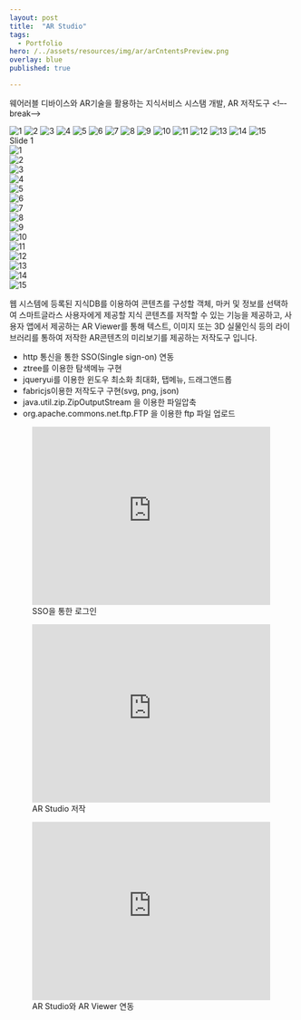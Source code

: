 ```yaml
---
layout: post
title:  "AR Studio"
tags:
  - Portfolio
hero: /../assets/resources/img/ar/arCntentsPreview.png
overlay: blue
published: true

---
```

웨어러블 디바이스와 AR기술을 활용하는 지식서비스 시스탬 개발, AR 저작도구
<!–-break-–>

<div class="container">
	<div id="slides">
		<img src="/../assets/resources/img/ar/login.png" alt="1">
      	<img src="/../assets/resources/img/ar/main.png" alt="2">
      	<img src="/../assets/resources/img/ar/load.png" alt="3">
      	<img src="/../assets/resources/img/ar/setting.png" alt="4">
      	<img src="/../assets/resources/img/ar/make.png" alt="5">
      	<img src="/../assets/resources/img/ar/preview.png" alt="6">
      	<img src="/../assets/resources/img/ar/arCntentsPreview.png" alt="7">
      	<img src="/../assets/resources/img/ar/downloadMenu.png" alt="8">
      	<img src="/../assets/resources/img/ar/export.png" alt="9">
      	<img src="/../assets/resources/img/ar/exportPreview.png" alt="10">
      	<img src="/../assets/resources/img/ar/imgExport.png" alt="11">
      	<img src="/../assets/resources/img/ar/jsonExport.png" alt="12">
      	<img src="/../assets/resources/img/ar/download1.png" alt="13">
      	<img src="/../assets/resources/img/ar/download2.png" alt="14">
      	<img src="/../assets/resources/img/ar/svgExport.png" alt="15">
	</div>
</div>

<div class="swiper-container">
    <div class="swiper-wrapper">
      <div class="swiper-slide">Slide 1</div>
     	<div class="swiper-slide">
     		<img src="/../assets/resources/img/ar/login.png" alt="1">
     	</div>
      	<div class="swiper-slide">
      		<img src="/../assets/resources/img/ar/main.png" alt="2">
      	</div>
      	<div class="swiper-slide">
      		<img src="/../assets/resources/img/ar/load.png" alt="3">
      	</div>
      	<div class="swiper-slide">
      		<img src="/../assets/resources/img/ar/setting.png" alt="4">
      	</div>
      	<div class="swiper-slide">
      		<img src="/../assets/resources/img/ar/make.png" alt="5">
      	</div>
      	<div class="swiper-slide">
      		<img src="/../assets/resources/img/ar/preview.png" alt="6">
      	</div>
      	<div class="swiper-slide">
      		<img src="/../assets/resources/img/ar/arCntentsPreview.png" alt="7">
      	</div>
      	<div class="swiper-slide">
      		<img src="/../assets/resources/img/ar/downloadMenu.png" alt="8">
      	</div>
      	<div class="swiper-slide">
      		<img src="/../assets/resources/img/ar/export.png" alt="9">
		</div>
      	<div class="swiper-slide">
      		<img src="/../assets/resources/img/ar/exportPreview.png" alt="10">
      	</div>
      	<div class="swiper-slide">
      		<img src="/../assets/resources/img/ar/imgExport.png" alt="11">
      	</div>
      	<div class="swiper-slide">
      		<img src="/../assets/resources/img/ar/jsonExport.png" alt="12">
      	</div>
      	<div class="swiper-slide">
      		<img src="/../assets/resources/img/ar/download1.png" alt="13">
      	</div>
      	<div class="swiper-slide">
      		<img src="/../assets/resources/img/ar/download2.png" alt="14">
      	</div>
      	<div class="swiper-slide">
      		<img src="/../assets/resources/img/ar/svgExport.png" alt="15">
      	</div>
    </div>
    <!-- Add Pagination -->
    <div class="swiper-pagination"></div>
    <!-- Add Arrows -->
    <div class="swiper-button-next"></div>
    <div class="swiper-button-prev"></div>
</div>

<link rel="stylesheet" href="/../assets/resources/lib/swiper/css/swiper.min.css">
<script src="https://code.jquery.com/jquery-1.9.1.min.js"></script>
<script src="/../assets/resources/lib/swiper/js/swiper.min.js"></script>
<script>
	$(function() {
		var swiper = new Swiper('.swiper-container', {
	    spaceBetween: 30,
	      centeredSlides: true,
	      autoplay: {
	        delay: 2500,
	        disableOnInteraction: false,
	      },
	      pagination: {
	        el: '.swiper-pagination',
	        clickable: true,
	      },
	      navigation: {
	        nextEl: '.swiper-button-next',
	        prevEl: '.swiper-button-prev',
	      },
	    });
    });
</script>

웹 시스템에 등록된 지식DB를 이용하여 콘텐츠를 구성할 객체, 마커 및 정보를 선택하여 스마트글라스 사용자에게 제공할 지식 콘텐츠를 저작할 수 있는 기능을 제공하고, 사용자 앱에서 제공하는 AR Viewer를 통해 텍스트, 이미지 또는 3D 실물인식 등의 라이브러리를 통하여 저작한 AR콘텐츠의 미리보기를 제공하는 저작도구 입니다.  

<ul>
	<li>http 통신을 통한 SSO(Single sign-on) 연동</li>
  	<li>ztree를 이용한 탐색메뉴 구현</li>
  	<li>jqueryui를 이용한 윈도우 최소화 최대화, 탭메뉴, 드래그앤드롭</li>
  	<li>fabricjs이용한 저작도구 구현(svg, png, json)</li>
  	<li>java.util.zip.ZipOutputStream 을 이용한 파일압축</li>
  	<li>org.apache.commons.net.ftp.FTP 을 이용한 ftp 파일 업로드</li>
</ul>

<figure>
	<iframe width="420" height="315" src="https://www.youtube.com/embed/kTfG6BMFyrQ" frameborder="0" allowfullscreen></iframe>
 	<figcaption>SSO을 통한 로그인</figcaption>
</figure>

<figure>
	<iframe width="420" height="315" src="https://www.youtube.com/embed/LBPEEe_pCTE" frameborder="0" allowfullscreen></iframe>
 	<figcaption>AR Studio 저작</figcaption>
</figure>

<figure>
	<iframe width="420" height="315" src="https://www.youtube.com/embed/VRFE9gTIlwo" frameborder="0" allowfullscreen></iframe>
 	<figcaption>AR Studio와 AR Viewer 연동</figcaption>
</figure>

